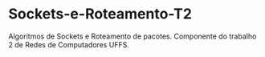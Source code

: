 # Sockets-e-Roteamento-T2
Algoritmos de Sockets e Roteamento de pacotes. Componente do trabalho 2 de Redes de Computadores UFFS.
